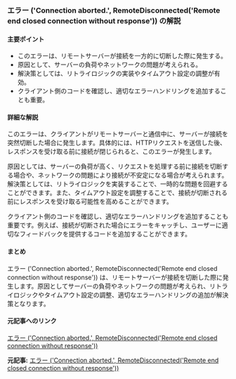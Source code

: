 ### エラー ('Connection aborted.', RemoteDisconnected('Remote end closed connection without response')) の解説

#### 主要ポイント
- このエラーは、リモートサーバーが接続を一方的に切断した際に発生する。
- 原因として、サーバーの負荷やネットワークの問題が考えられる。
- 解決策としては、リトライロジックの実装やタイムアウト設定の調整が有効。
- クライアント側のコードを確認し、適切なエラーハンドリングを追加することも重要。

#### 詳細な解説

このエラーは、クライアントがリモートサーバーと通信中に、サーバーが接続を突然切断した場合に発生します。具体的には、HTTPリクエストを送信した後、レスポンスを受け取る前に接続が閉じられると、このエラーが発生します。

原因としては、サーバーの負荷が高く、リクエストを処理する前に接続を切断する場合や、ネットワークの問題により接続が不安定になる場合が考えられます。解決策としては、リトライロジックを実装することで、一時的な問題を回避することができます。また、タイムアウト設定を調整することで、接続が切断される前にレスポンスを受け取る可能性を高めることができます。

クライアント側のコードを確認し、適切なエラーハンドリングを追加することも重要です。例えば、接続が切断された場合にエラーをキャッチし、ユーザーに適切なフィードバックを提供するコードを追加することができます。

#### まとめ
エラー ('Connection aborted.', RemoteDisconnected('Remote end closed connection without response')) は、リモートサーバーが接続を切断した際に発生します。原因としてサーバーの負荷やネットワークの問題が考えられ、リトライロジックやタイムアウト設定の調整、適切なエラーハンドリングの追加が解決策となります。

#### 元記事へのリンク
[エラー ('Connection aborted.', RemoteDisconnected('Remote end closed connection without response'))](記事のURL)

**元記事:** [エラー ('Connection aborted.', RemoteDisconnected('Remote end closed connection without response'))](https://www.marktechpost.com/2025/05/09/a-deep-technical-dive-into-next-generation-interoperability-protocols-model-context-protocol-mcp-agent-communication-protocol-acp-agent-to-agent-protocol-a2a-and-agent-network-protocol-anp/)